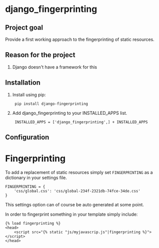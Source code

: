 django_fingerprinting
=====================

Project goal
------------

Provide a first working approach to the fingerprinting of static resources. 

Reason for the project
----------------------

1. Django doesn't have a framework for this


Installation
------------

1. Install using pip:

		pip install django-fingerprinting

2. Add django_fingerprinting to your INSTALLED_APPS list.

		INSTALLED_APPS = ['django_fingerprinting',] + INSTALLED_APPS

Configuration
-------------


Fingerprinting
==============

To add a replacement of static resources simply set `FINGERPRINTING` as a dictionary 
in your settings file.

	FINGERPRINTING = {
	    'css/global.css': 'css/global-234f-2321db-74fce-34de.css'
	}

This settings option can of course be auto generated at some point.

In order to fingerprint something in your template simply include:
    
    {% load fingerprinting %}
    <head>
        <script src="{% static "js/myjavascrip.js"|fingerprinting %}"></script>
    </head>

    


